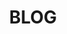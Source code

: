 ---
type: page
layout: unique
title: 'BLOG'
url: /blog/page/2
params:
miniPath: '/pagehtml/bloglisting/blog-page-2'
page-status: 'blog-master'
pageImage: '/v1552617704/OnPoint%20Custom%20Homes/OnPoint-Custom-Homes-00074.jpg'
pageTitle: 'BLOG'
meta_description: 'On Point Custom Homes Blog'
---